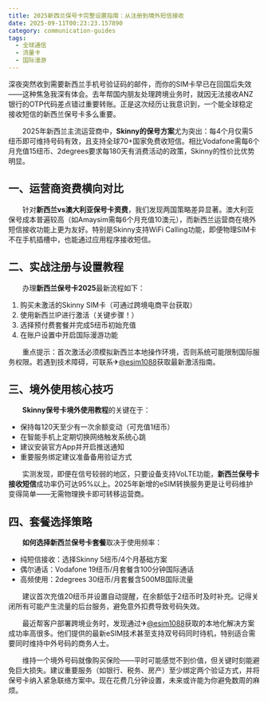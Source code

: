 ```yaml
---
title: 2025新西兰保号卡完整设置指南：从注册到境外短信接收
date: 2025-09-11T00:23:23.157890
category: communication-guides
tags:
  - 全球通信
  - 流量卡
  - 国际漫游
---
```


深夜突然收到需要新西兰手机号验证码的邮件，而你的SIM卡早已在回国后失效——这种焦急我深有体会。去年帮国内朋友处理跨境业务时，就因无法接收ANZ银行的OTP代码差点错过重要转账。正是这次经历让我意识到，一个能全球稳定接收短信的新西兰保号卡多么重要。

　　2025年新西兰主流运营商中，**Skinny的保号方案**尤为突出：每4个月仅需5纽币即可维持号码有效，且支持全球70+国家免费收短信。相比Vodafone需每6个月充值15纽币、2degrees要求每180天有消费活动的政策，Skinny的性价比优势明显。

## 一、运营商资费横向对比

　　针对**新西兰vs澳大利亚保号卡资费**，我们发现两国策略差异显著。澳大利亚保号成本普遍较高（如Amaysim需每6个月充值10澳元），而新西兰运营商在境外短信接收功能上更为友好。特别是Skinny支持WiFi Calling功能，即便物理SIM卡不在手机插槽中，也能通过应用程序接收短信。

## 二、实战注册与设置教程

　　办理**新西兰保号卡2025**最新流程如下：
1. 购买未激活的Skinny SIM卡（可通过跨境电商平台获取）
2. 使用新西兰IP进行激活（关键步骤！）
3. 选择预付费套餐并完成5纽币初始充值
4. 在账户设置中开启国际漫游功能

　　重点提示：首次激活必须模拟新西兰本地操作环境，否则系统可能限制国际服务权限。若遇到技术障碍，可联系✈[@esim1088](https://t.me/s/esim1088)获取最新激活指南。

## 三、境外使用核心技巧

　　**Skinny保号卡境外使用教程**的关键在于：
- 保持每120天至少有一次余额变动（可充值1纽币）
- 在智能手机上定期切换网络触发系统心跳
- 建议安装官方App并开启推送通知
- 重要服务绑定建议准备备用验证方式

　　实测发现，即便在信号较弱的地区，只要设备支持VoLTE功能，**新西兰保号卡接收短信**成功率仍可达95%以上。2025年新增的eSIM转换服务更是让号码维护变得简单——无需物理换卡即可转移运营商。

## 四、套餐选择策略

　　**如何选择新西兰保号卡套餐**取决于使用频率：
- 纯短信接收：选择Skinny 5纽币/4个月基础方案
- 偶尔通话：Vodafone 19纽币/月套餐含100分钟国际通话
- 高频使用：2degrees 30纽币/月套餐含500MB国际流量

　　建议首次充值20纽币并设置自动提醒，在余额低于2纽币时及时补充。记得关闭所有可能产生流量的后台服务，避免意外扣费导致号码失效。

　　最近帮客户部署跨境业务时，发现通过✈[@esim1088](https://t.me/s/esim1088)获取的本地化解决方案成功率高很多。他们提供的最新eSIM技术甚至支持双号码同时待机，特别适合需要同时维持中外号码的商务人士。

　　维持一个境外号码就像购买保险——平时可能感觉不到价值，但关键时刻能避免巨大损失。建议重要服务（如银行、税务、房产）至少绑定两个验证方式，并将保号卡纳入紧急联络方案中。现在花费几分钟设置，未来或许能为你避免数周的麻烦。